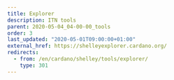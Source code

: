 ```yaml
---
title: Explorer
description: ITN tools
parent: 2020-05-04_04-00-00_tools
order: 3
last_updated: "2020-05-01T09:00:00+01:00"
external_href: https://shelleyexplorer.cardano.org/
redirects:
  - from: /en/cardano/shelley/tools/explorer/
    type: 301
---
```

